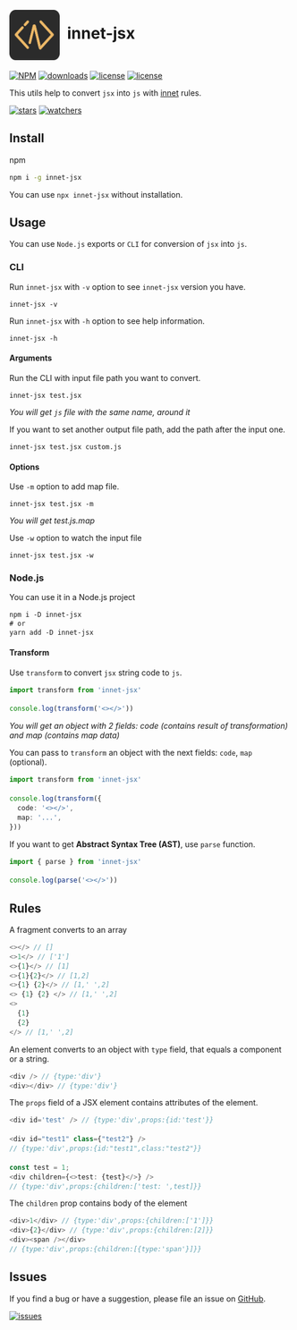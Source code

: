<a href="https://www.npmjs.com/package/innet"><img src="https://raw.githubusercontent.com/d8corp/innet/main/logo.svg" align="left" width="90" height="90" alt="InnetJs logo by Mikhail Lysikov"></a>

# &nbsp; innet-jsx

&nbsp;

[![NPM](https://img.shields.io/npm/v/innet-jsx.svg)](https://www.npmjs.com/package/innet-jsx)
[![downloads](https://img.shields.io/npm/dm/innet-jsx.svg)](https://www.npmtrends.com/innet-jsx)
[![license](https://img.shields.io/npm/l/innet-jsx)](https://github.com/d8corp/innet-jsx/blob/main/LICENSE)
[![license](https://img.shields.io/badge/Changelog-⋮-brightgreen)](https://changelogs.xyz/innet-jsx)

This utils help to convert `jsx` into `js` with [innet](https://www.npmjs.com/package/innet) rules.

[![stars](https://img.shields.io/github/stars/d8corp/innet-jsx?style=social)](https://github.com/d8corp/innet-jsx/stargazers)
[![watchers](https://img.shields.io/github/watchers/d8corp/innet-jsx?style=social)](https://github.com/d8corp/innet-jsx/watchers)

## Install

npm
```bash
npm i -g innet-jsx
```

You can use `npx innet-jsx` without installation.

## Usage
You can use `Node.js` exports or `CLI` for conversion of `jsx` into `js`.

### CLI
Run `innet-jsx` with `-v` option to see `innet-jsx` version you have.
```shell
innet-jsx -v
```

Run `innet-jsx` with `-h` option to see help information.
```shell
innet-jsx -h
```

#### Arguments
Run the CLI with input file path you want to convert.
```shell
innet-jsx test.jsx
```
*You will get `js` file with the same name, around it*

If you want to set another output file path, add the path after the input one.
```shell
innet-jsx test.jsx custom.js
```

#### Options
Use `-m` option to add map file.
```shell
innet-jsx test.jsx -m
```
*You will get test.js.map*

Use `-w` option to watch the input file
```shell
innet-jsx test.jsx -w
```

### Node.js
You can use it in a Node.js project
```shell
npm i -D innet-jsx
# or
yarn add -D innet-jsx
```

#### Transform
Use `transform` to convert `jsx` string code to `js`.
```typescript jsx
import transform from 'innet-jsx'

console.log(transform('<></>'))
```
*You will get an object with 2 fields: code (contains result of transformation) and map (contains map data)*

You can pass to `transform` an object with the next fields: `code`, `map` (optional).

```typescript jsx
import transform from 'innet-jsx'

console.log(transform({
  code: '<></>',
  map: '...',
}))
```

If you want to get **Abstract Syntax Tree (AST)**, use `parse` function.
```typescript jsx
import { parse } from 'innet-jsx'

console.log(parse('<></>'))
```

## Rules

A fragment converts to an array
```typescript jsx
<></> // []
<>1</> // ['1']
<>{1}</> // [1]
<>{1}{2}</> // [1,2]
<>{1} {2}</> // [1,' ',2]
<> {1} {2} </> // [1,' ',2]
<>
  {1}
  {2}
</> // [1,' ',2]
```

An element converts to an object with `type` field, that equals a component or a string.
```typescript jsx
<div /> // {type:'div'}
<div></div> // {type:'div'}
```

The `props` field of a JSX element contains attributes of the element.
```typescript jsx
<div id='test' /> // {type:'div',props:{id:'test'}}

<div id="test1" class={"test2"} />
// {type:'div',props:{id:"test1",class:"test2"}}

const test = 1;
<div children={<>test: {test}</>} />
// {type:'div',props:{children:['test: ',test]}}
```

The `children` prop contains body of the element
```typescript jsx
<div>1</div> // {type:'div',props:{children:['1']}}
<div>{2}</div> // {type:'div',props:{children:[2]}}
<div><span /></div>
// {type:'div',props:{children:[{type:'span'}]}}
```

## Issues
If you find a bug or have a suggestion, please file an issue on [GitHub](https://github.com/d8corp/innet-jsx/issues).

[![issues](https://img.shields.io/github/issues-raw/d8corp/innet-jsx)](https://github.com/d8corp/innet-jsx/issues)
